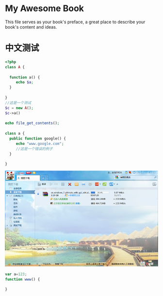 # My Awesome Book

This file serves as your book's preface, a great place to describe your book's content and ideas.
# 中文测试

```php
<?php
class A {

  function a() {
     echo $a;
  }

}
//这是一个测试
$c = new A();
$c->a()

echo file_get_contents();

class a {
  public function google() {
     echo "www.google.com";
     //这是一个错误的例子
  }

}
```

![](捕获.PNG)

``` javascript
var a=123;
function www() {
 
}

```
